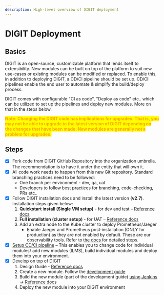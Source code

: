 ```yaml
---
description: High-level overview of DIGIT deployment
---
```


# DIGIT Deployment

## Basics

DIGIT is an open-source, customizable platform that lends itself to extensibility. New modules can be built on top of the platform to suit new use-cases or existing modules can be modified or replaced. To enable this, in addition to deploying DIGIT, a CD/CI pipeline should be set up. CD/CI pipelines enable the end user to automate & simplify the build/deploy process.

DIGIT comes with configurable "CI as code", "Deploy as code" etc.. which can be utilized to set up the pipelines and deploy new modules. More on that in the steps below.&#x20;

<mark style="color:orange;">**Note: Changing the DIGIT code has implications for upgrades. That is, you may not be able to upgrade to the latest version of DIGIT depending on the changes that have been made. New modules are generally not a problem for upgrades.**</mark>&#x20;

## Steps

* [x] Fork code from DIGIT GitHub Repository into the organization umbrella. The recommendation is to have it under the entity that will own it.&#x20;
* [x] All code work needs to happen from this new Git repository. Standard branching practices need to be followed:&#x20;
  * One branch per environment - dev, qa, uat&#x20;
  * Developers to follow best practices for branching, code-checking, PRs etc..&#x20;
* [x] Follow DIGIT installation docs and install the latest version **(v2.7)**. Installation steps given below:&#x20;
  1. **Quickstart install (Single VM setup)** - for dev and test – [Reference docs ](quick-setup/)
  2. **Full installation (cluster setup)** - for UAT – [Reference docs ](production-setup/aws/)
  3. Add an extra node to the Kube cluster to deploy Prometheus/Jaeger&#x20;
     * Enable Jaeger and Prometheus post-installation (ONLY for production) as they are not enabled by default. These are our observability tools. Refer to [the docs ](../operations-guide/observability/egov-monitoring-and-alerting-setup.md)for detailed steps.&#x20;
* [x] [Setup CD/CI pipeline](production-setup/ci-cd-set-up/) – This enables you to change code for individual modules/ add new modules (ILMS), build individual modules and deploy them into your environment.&#x20;
* [x] Develop on top of DIGIT&#x20;
  1. Design Guide - [Reference docs](../design-guide/)
  2. Create a new module. Follow the [development guide](../developer-guide/backend-developer-guide/)&#x20;
  3. Build the new module (part of the development guide) [using Jenkins](production-setup/ci-cd-set-up/ci-cd-build-job-pipeline-setup.md) → [Reference docs ](production-setup/ci-cd-set-up/ci-cd-build-job-pipeline-setup.md)
  4. Deploy the new module into your DIGIT environment

